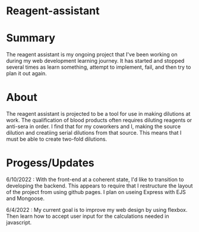 # Reagent-assistant

# Summary
The reagent assistant is my ongoing project that I've been working on during my web development learning journey. It has started and stopped several times as learn something, attempt to implement, fail, and then try to plan it out again.

# About
The reagent assistant is projected to be a tool for use in making dilutions at work. The qualification of blood products often requires diluting reagents or anti-sera in order. I find that for my coworkers and I, making the source dilution and creatiing serial dilutions from that source. This means that I must be able to create two-fold dilutions.

# Progess/Updates
6/10/2022 : With the front-end at a coherent state, I'd like to transition to developing the backend. This appears to require that I restructure the layout of the project from using github pages. I plan on useing Express with EJS and Mongoose.

6/4/2022 : My current goal is to improve my web design by using flexbox. Then learn how to accept user input for the calculations needed in javascript.
